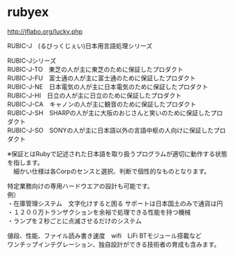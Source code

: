 # rubyex
http://jflabo.org/lucky.php

RUBIC-J　(るびっくじぇい)日本用言語処理シリーズ  

RUBIC-Jシリーズ  
RUBIC-J-TO　東芝の人が主に東芝のために保証したプロダクト  
RUBIC-J-FU　富士通の人が主に富士通のために保証したプロダクト  
RUBIC-J-NE　日本電気の人が主に日本電気のために保証したプロダクト  
RUBIC-J-HI　日立の人が主に日立のために保証したプロダクト  
RUBIC-J-CA　キャノンの人が主に観音のために保証したプロダクト  
RUBIC-J-SH　SHARPの人が主に大阪のおじさんと笑いのために保証したプロダクト  
RUBIC-J-SO　SONYの人が主に日本語以外の言語中枢の人向けに保証したプロダクト  

※保証とはRubyで記述された日本語を取り扱うプログラムが適切に動作する状態を指します。  
　細かい仕様は各Corpのセンスと選択、判断で個性的なものとなります。
 
 特定業務向けの専用ハードウエアの設計も可能です。  
 例）  
 ・在庫管理システム　文字化けすると困る  サポートは日本国土のみで通貨は円
 ・１２００万トランザクションを余裕で処理できる性能を持つ機械  
 ・ランプを２秒ごとに点滅させるだけのシステム  
 
 値段、性能、ファイル読み書き速度　wifi　LiFi BTモジュール搭載など  
 ワンチップインテグレーション、独自設計ができる技術者の育成も含みます。
